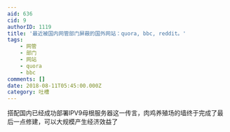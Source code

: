 ```yaml
---
aid: 636
cid: 9
authorID: 1119
title: '最近被国内网管部门屏蔽的国外网站：quora, bbc, reddit。'
tags:
    - 网管
    - 部门
    - 网站
    - quora
    - bbc
comments: []
date: 2018-08-11T05:45:00.000Z
category: 吐槽
---
```


搭配国内已经成功部署lPV9母根服务器这一传言，肉鸡养殖场的墙终于完成了最后一点修建，可以大规模产生经济效益了
